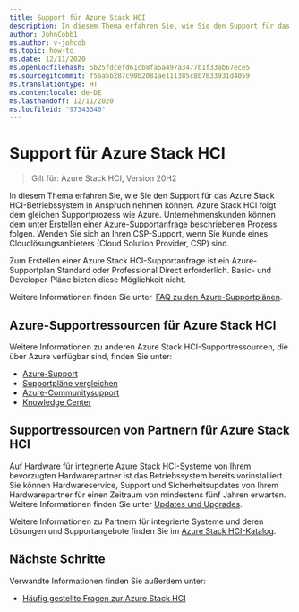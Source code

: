 ```yaml
---
title: Support für Azure Stack HCI
description: In diesem Thema erfahren Sie, wie Sie den Support für das Azure Stack HCI-Betriebssystem in Anspruch nehmen können.
author: JohnCobb1
ms.author: v-johcob
ms.topic: how-to
ms.date: 12/11/2020
ms.openlocfilehash: 5b25fdcefd61cb8fa5a497a3477b1f33ab67ece5
ms.sourcegitcommit: f56a5b287c90b2081ae111385c8b7833931d4059
ms.translationtype: HT
ms.contentlocale: de-DE
ms.lasthandoff: 12/11/2020
ms.locfileid: "97343340"
---
```

# <a name="get-support-for-azure-stack-hci"></a>Support für Azure Stack HCI

>Gilt für: Azure Stack HCI, Version 20H2

In diesem Thema erfahren Sie, wie Sie den Support für das Azure Stack HCI-Betriebssystem in Anspruch nehmen können. Azure Stack HCI folgt dem gleichen Supportprozess wie Azure. Unternehmenskunden können dem unter [Erstellen einer Azure-Supportanfrage](https://docs.microsoft.com/azure/azure-portal/supportability/how-to-create-azure-support-request) beschriebenen Prozess folgen. Wenden Sie sich an Ihren CSP-Support, wenn Sie Kunde eines Cloudlösungsanbieters (Cloud Solution Provider, CSP) sind.

Zum Erstellen einer Azure Stack HCI-Supportanfrage ist ein Azure-Supportplan Standard oder Professional Direct erforderlich. Basic- und Developer-Pläne bieten diese Möglichkeit nicht.

Weitere Informationen finden Sie unter  [FAQ zu den Azure-Supportplänen](https://azure.microsoft.com/support/faq/).

## <a name="azure-support-resources-for-azure-stack-hci"></a>Azure-Supportressourcen für Azure Stack HCI
Weitere Informationen zu anderen Azure Stack HCI-Supportressourcen, die über Azure verfügbar sind, finden Sie unter:
- [Azure-Support](https://azure.microsoft.com/support/options/)
- [Supportpläne vergleichen](https://azure.microsoft.com/support/plans/)
- [Azure-Communitysupport](https://azure.microsoft.com/support/community/)
- [Knowledge Center](https://azure.microsoft.com/resources/knowledge-center/)

## <a name="partner-support-resources-for-azure-stack-hci"></a>Supportressourcen von Partnern für Azure Stack HCI
Auf Hardware für integrierte Azure Stack HCI-Systeme von Ihrem bevorzugten Hardwarepartner ist das Betriebssystem bereits vorinstalliert. Sie können Hardwareservice, Support und Sicherheitsupdates von Ihrem Hardwarepartner für einen Zeitraum von mindestens fünf Jahren erwarten. Weitere Informationen finden Sie unter [Updates und Upgrades](../concepts/updates.md). 

Weitere Informationen zu Partnern für integrierte Systeme und deren Lösungen und Supportangebote finden Sie im [Azure Stack HCI-Katalog](https://hcicatalog.azurewebsites.net).

## <a name="next-steps"></a>Nächste Schritte
Verwandte Informationen finden Sie außerdem unter:
- [Häufig gestellte Fragen zur Azure Stack HCI](../faq.md)
